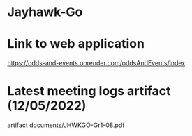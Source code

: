 # Jayhawk-Go

# Link to web application
https://odds-and-events.onrender.com/oddsAndEvents/index

# Latest meeting logs artifact (12/05/2022)
artifact documents/JHWKGO-Gr1-08.pdf
